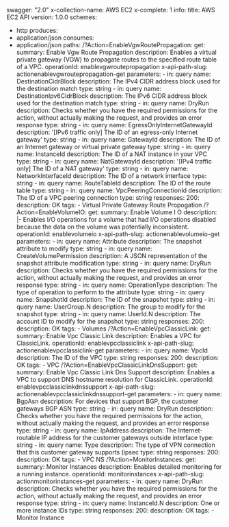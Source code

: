 swagger: "2.0"
x-collection-name: AWS EC2
x-complete: 1
info:
  title: AWS EC2 API
  version: 1.0.0
schemes:
- http
produces:
- application/json
consumes:
- application/json
paths:
  /?Action=EnableVgwRoutePropagation:
    get:
      summary: Enable Vgw Route Propagation
      description: Enables a virtual private gateway (VGW) to propagate routes to
        the specified route table of a VPC.
      operationId: enablevgwroutepropagation
      x-api-path-slug: actionenablevgwroutepropagation-get
      parameters:
      - in: query
        name: DestinationCidrBlock
        description: The IPv4 CIDR address block used for the destination match
        type: string
      - in: query
        name: DestinationIpv6CidrBlock
        description: The IPv6 CIDR address block used for the destination match
        type: string
      - in: query
        name: DryRun
        description: Checks whether you have the required permissions for the action,
          without actually making the request,        and provides an error response
        type: string
      - in: query
        name: EgressOnlyInternetGatewayId
        description: '[IPv6 traffic only] The ID of an egress-only Internet gateway'
        type: string
      - in: query
        name: GatewayId
        description: The ID of an Internet gateway or virtual private gateway
        type: string
      - in: query
        name: InstanceId
        description: The ID of a NAT instance in your VPC
        type: string
      - in: query
        name: NatGatewayId
        description: '[IPv4 traffic only] The ID of a NAT gateway'
        type: string
      - in: query
        name: NetworkInterfaceId
        description: The ID of a network interface
        type: string
      - in: query
        name: RouteTableId
        description: The ID of the route table
        type: string
      - in: query
        name: VpcPeeringConnectionId
        description: The ID of a VPC peering connection
        type: string
      responses:
        200:
          description: OK
      tags:
      - Virtual Private Gateway Route Propogation
  /?Action=EnableVolumeIO:
    get:
      summary: Enable Volume I O
      description: |-
        Enables I/O operations for a volume that had I/O operations disabled because the data on the
              volume was potentially inconsistent.
      operationId: enablevolumeio
      x-api-path-slug: actionenablevolumeio-get
      parameters:
      - in: query
        name: Attribute
        description: The snapshot attribute to modify
        type: string
      - in: query
        name: CreateVolumePermission
        description: A JSON representation of the snapshot attribute modification
        type: string
      - in: query
        name: DryRun
        description: Checks whether you have the required permissions for the action,
          without actually making the      request, and provides an error response
        type: string
      - in: query
        name: OperationType
        description: The type of operation to perform to the attribute
        type: string
      - in: query
        name: SnapshotId
        description: The ID of the snapshot
        type: string
      - in: query
        name: UserGroup.N
        description: The group to modify for the snapshot
        type: string
      - in: query
        name: UserId.N
        description: The account ID to modify for the snapshot
        type: string
      responses:
        200:
          description: OK
      tags:
      - Volumes
  /?Action=EnableVpcClassicLink:
    get:
      summary: Enable Vpc Classic Link
      description: Enables a VPC for ClassicLink.
      operationId: enablevpcclassiclink
      x-api-path-slug: actionenablevpcclassiclink-get
      parameters:
      - in: query
        name: VpcId
        description: The ID of the VPC
        type: string
      responses:
        200:
          description: OK
      tags:
      - VPC
  /?Action=EnableVpcClassicLinkDnsSupport:
    get:
      summary: Enable Vpc Classic Link Dns Support
      description: Enables a VPC to support DNS hostname resolution for ClassicLink.
      operationId: enablevpcclassiclinkdnssupport
      x-api-path-slug: actionenablevpcclassiclinkdnssupport-get
      parameters:
      - in: query
        name: BgpAsn
        description: For devices that support BGP, the customer gateways BGP ASN
        type: string
      - in: query
        name: DryRun
        description: Checks whether you have the required permissions for the action,
          without actually making the request,             and provides an error response
        type: string
      - in: query
        name: IpAddress
        description: The Internet-routable IP address for the customer gateways outside
          interface
        type: string
      - in: query
        name: Type
        description: The type of VPN connection that this customer gateway supports
          (ipsec
        type: string
      responses:
        200:
          description: OK
      tags:
      - VPC NS
  /?Action=MonitorInstances:
    get:
      summary: Monitor Instances
      description: Enables detailed monitoring for a running instance.
      operationId: monitorinstances
      x-api-path-slug: actionmonitorinstances-get
      parameters:
      - in: query
        name: DryRun
        description: Checks whether you have the required permissions for the action,
          without actually making the request,        and provides an error response
        type: string
      - in: query
        name: InstanceId.N
        description: One or more instance IDs
        type: string
      responses:
        200:
          description: OK
      tags:
      - Monitor Instance